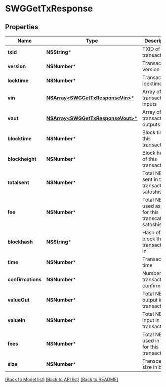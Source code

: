 # SWGGetTxResponse

## Properties
Name | Type | Description | Notes
------------ | ------------- | ------------- | -------------
**txid** | **NSString*** | TXID of transaction | [optional] 
**version** | **NSNumber*** | Transaction version | [optional] 
**locktime** | **NSNumber*** | Transaction locktime | [optional] 
**vin** | [**NSArray&lt;SWGGetTxResponseVin&gt;***](SWGGetTxResponseVin.md) | Array of transaction inputs | [optional] 
**vout** | [**NSArray&lt;SWGGetTxResponseVout&gt;***](SWGGetTxResponseVout.md) | Array of transaction outputs | [optional] 
**blocktime** | **NSNumber*** | Block time of this transaction | [optional] 
**blockheight** | **NSNumber*** | Block height of this transaction | [optional] 
**totalsent** | **NSNumber*** | Total NEBL sent in this transaction in satoshis | [optional] 
**fee** | **NSNumber*** | Total NEBL used as fee for this transcation in satoshis | [optional] 
**blockhash** | **NSString*** | Hash of the block this transaction is in | [optional] 
**time** | **NSNumber*** | Transaction time | [optional] 
**confirmations** | **NSNumber*** | Number of transaction confirmations | [optional] 
**valueOut** | **NSNumber*** | Total NEBL output in this transaction | [optional] 
**valueIn** | **NSNumber*** | Total NEBL input in this transaction | [optional] 
**fees** | **NSNumber*** | Total NEBL used in fees for this transaction | [optional] 
**size** | **NSNumber*** | Transcation size in bytes | [optional] 

[[Back to Model list]](../README.md#documentation-for-models) [[Back to API list]](../README.md#documentation-for-api-endpoints) [[Back to README]](../README.md)



